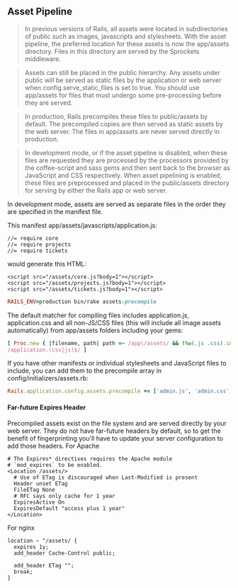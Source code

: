 Asset Pipeline
---
> In previous versions of Rails, all assets were located in subdirectories of public such as images, javascripts and stylesheets. With the asset pipeline, the preferred location for these assets is now the app/assets directory. Files in this directory are served by the Sprockets middleware.

> Assets can still be placed in the public hierarchy. Any assets under public will be served as static files by the application or web server when config.serve_static_files is set to true. You should use app/assets for files that must undergo some pre-processing before they are served.

> In production, Rails precompiles these files to public/assets by default. The precompiled copies are then served as static assets by the web server. The files in app/assets are never served directly in production.

> In development mode, or if the asset pipeline is disabled, when these files are requested they are processed by the processors provided by the coffee-script and sass gems and then sent back to the browser as JavaScript and CSS respectively. When asset pipelining is enabled, these files are preprocessed and placed in the public/assets directory for serving by either the Rails app or web server.

In development mode, assets are served as separate files in the order they are specified in the manifest file.

This manifest app/assets/javascripts/application.js:
```
//= require core
//= require projects
//= require tickets
```
would generate this HTML:
```
<script src="/assets/core.js?body=1"></script>
<script src="/assets/projects.js?body=1"></script>
<script src="/assets/tickets.js?body=1"></script>
```

```ruby
RAILS_ENV=production bin/rake assets:precompile
```
The default matcher for compiling files includes application.js, application.css and all non-JS/CSS files (this will include all image assets automatically) from app/assets folders including your gems:
```ruby
[ Proc.new { |filename, path| path =~ /app\/assets/ && !%w(.js .css).include?(File.extname(filename)) },
/application.(css|js)$/ ]
```
If you have other manifests or individual stylesheets and JavaScript files to include, you can add them to the precompile array in config/initializers/assets.rb:
```ruby
Rails.application.config.assets.precompile += ['admin.js', 'admin.css', 'swfObject.js']
```
#### Far-future Expires Header
Precompiled assets exist on the file system and are served directly by your web server. They do not have far-future headers by default, so to get the benefit of fingerprinting you'll have to update your server configuration to add those headers.
For Apache
```
# The Expires* directives requires the Apache module
# `mod_expires` to be enabled.
<Location /assets/>
  # Use of ETag is discouraged when Last-Modified is present
  Header unset ETag
  FileETag None
  # RFC says only cache for 1 year
  ExpiresActive On
  ExpiresDefault "access plus 1 year"
</Location>
```
For nginx
```
location ~ ^/assets/ {
  expires 1y;
  add_header Cache-Control public;
 
  add_header ETag "";
  break;
}
```
